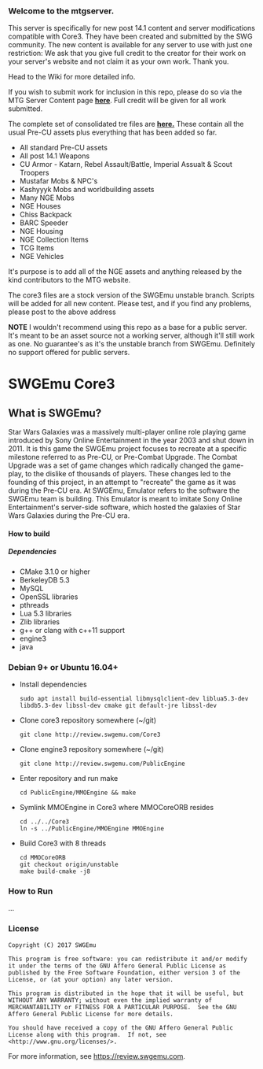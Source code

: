 ### Welcome to the mtgserver.

This server is specifically for new post 14.1 content and server modifications compatible with Core3. They have been created and submitted by the SWG community. The new content is available for any server to use with just one restriction: We ask that you give full credit to the creator for their work on your server's website and not claim it as your own work. Thank you.

Head to the Wiki for more detailed info.

If you wish to submit work for inclusion in this repo, please do so via the MTG Server Content page [**here**](http://www.modthegalaxy.com/forums/forum-server-content). Full credit will be given for all work submitted.

The complete set of consolidated tre files are [**here.**](https://mega.nz/#F!fw0EzZ4I!RfRwyqE859Ad3kGlQv7T4Q) These contain all the usual Pre-CU assets plus everything that has been added so far.

* All standard Pre-CU assets
* All post 14.1 Weapons
* CU Armor - Katarn, Rebel Assault/Battle, Imperial Assualt & Scout Troopers
* Mustafar Mobs & NPC's
* Kashyyyk Mobs and worldbuilding assets
* Many NGE Mobs
* NGE Houses
* Chiss Backpack
* BARC Speeder
* NGE Housing
* NGE Collection Items
* TCG Items
* NGE Vehicles

It's purpose is to add all of the NGE assets and anything released by the kind contributors to the MTG website.

The core3 files are a stock version of the SWGEmu unstable branch. Scripts will be added for all new content. Please test, and if you find any problems, please post to the above address

**NOTE** 
I wouldn't recommend using this repo as a base for a public server. It's meant to be an asset source not a working server, although it'll still work as one. No guarantee's as it's the unstable branch from SWGEmu. Definitely no support offered for public servers.

# SWGEmu Core3 #

## What is SWGEmu? ##

Star Wars Galaxies was a massively multi-player online role playing game introduced by Sony Online Entertainment in the year 2003 and shut down in 2011.
It is this game the SWGEmu project focuses to recreate at a specific milestone referred to as Pre-CU, or Pre-Combat Upgrade. The Combat Upgrade was a set of game changes which radically changed the game-play, to the dislike of thousands of players. These changes led to the founding of this project, in an attempt to "recreate" the game as it was during the Pre-CU era.
At SWGEmu, Emulator refers to the software the SWGEmu team is building. This Emulator is meant to imitate Sony Online Entertainment's server-side software, which hosted the galaxies of Star Wars Galaxies during the Pre-CU era.

#### How to build ####

##### Dependencies #####
  * CMake 3.1.0 or higher
  * BerkeleyDB 5.3
  * MySQL
  * OpenSSL libraries
  * pthreads
  * Lua 5.3 libraries
  * Zlib libraries
  * g++ or clang with c++11 support
  * engine3
  * java

### Debian 9+ or Ubuntu 16.04+ ###
  * Install dependencies

        sudo apt install build-essential libmysqlclient-dev liblua5.3-dev libdb5.3-dev libssl-dev cmake git default-jre libssl-dev
  * Clone core3 repository somewhere  (~/git)

        git clone http://review.swgemu.com/Core3
  * Clone engine3 repository somewhere (~/git)

        git clone http://review.swgemu.com/PublicEngine
  * Enter repository and run make

        cd PublicEngine/MMOEngine && make
  * Symlink MMOEngine in Core3 where MMOCoreORB resides

        cd ../../Core3
        ln -s ../PublicEngine/MMOEngine MMOEngine
  * Build Core3 with 8 threads

        cd MMOCoreORB
        git checkout origin/unstable
        make build-cmake -j8

### How to Run ###
...

### License ###
    Copyright (C) 2017 SWGEmu

    This program is free software: you can redistribute it and/or modify
    it under the terms of the GNU Affero General Public License as published by the Free Software Foundation, either version 3 of the License, or (at your option) any later version.

    This program is distributed in the hope that it will be useful, but WITHOUT ANY WARRANTY; without even the implied warranty of MERCHANTABILITY or FITNESS FOR A PARTICULAR PURPOSE.  See the GNU Affero General Public License for more details.

    You should have received a copy of the GNU Affero General Public License along with this program.  If not, see <http://www.gnu.org/licenses/>.

For more information, see https://review.swgemu.com.


